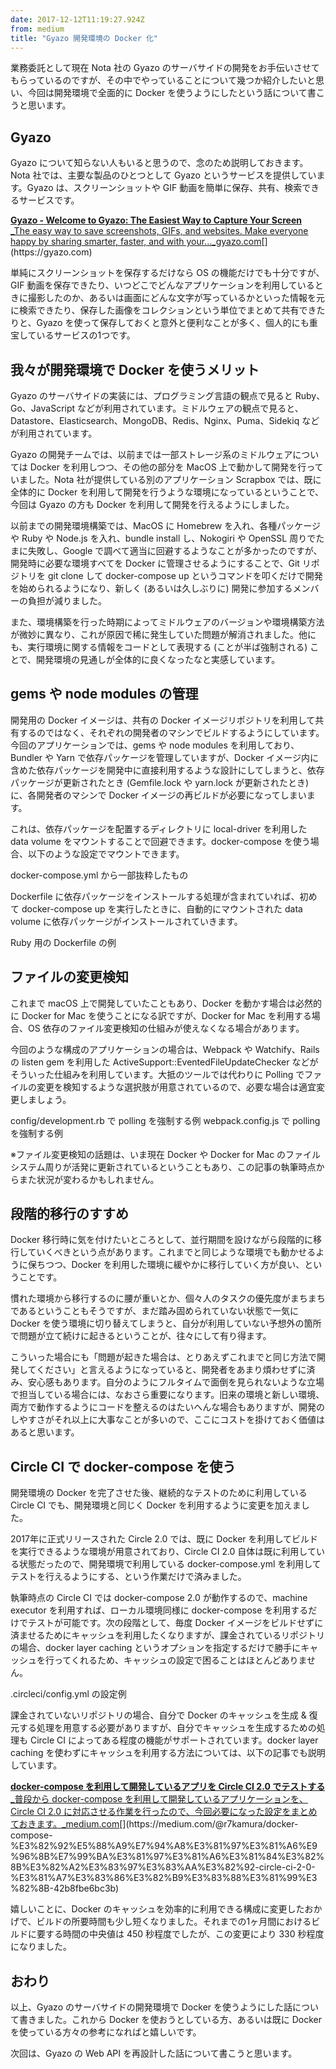 ```yaml
---
date: 2017-12-12T11:19:27.924Z
from: medium
title: "Gyazo 開発環境の Docker 化"
---
```


業務委託として現在 Nota 社の Gyazo のサーバサイドの開発をお手伝いさせてもらっているのですが、その中でやっていることについて幾つか紹介したいと思い、今回は開発環境で全面的に Docker を使うようにしたという話について書こうと思います。

## Gyazo

Gyazo について知らない人もいると思うので、念のため説明しておきます。Nota 社では、主要な製品のひとつとして Gyazo というサービスを提供しています。Gyazo は、スクリーンショットや GIF 動画を簡単に保存、共有、検索できるサービスです。

[**Gyazo - Welcome to Gyazo: The Easiest Way to Capture Your Screen**  
_The easy way to save screenshots, GIFs, and websites. Make everyone happy by sharing smarter, faster, and with your…_gyazo.com](https://gyazo.com "https://gyazo.com")[](https://gyazo.com)

単純にスクリーンショットを保存するだけなら OS の機能だけでも十分ですが、GIF 動画を保存できたり、いつどこでどんなアプリケーションを利用しているときに撮影したのか、あるいは画面にどんな文字が写っているかといった情報を元に検索できたり、保存した画像をコレクションという単位でまとめて共有できたりと、Gyazo を使って保存しておくと意外と便利なことが多く、個人的にも重宝しているサービスの1つです。

## 我々が開発環境で Docker を使うメリット

Gyazo のサーバサイドの実装には、プログラミング言語の観点で見ると Ruby、Go、JavaScript などが利用されています。ミドルウェアの観点で見ると、Datastore、Elasticsearch、MongoDB、Redis、Nginx、Puma、Sidekiq などが利用されています。

Gyazo の開発チームでは、以前までは一部ストレージ系のミドルウェアについては Docker を利用しつつ、その他の部分を MacOS 上で動かして開発を行っていました。Nota 社が提供している別のアプリケーション Scrapbox では、既に全体的に Docker を利用して開発を行うような環境になっているということで、今回は Gyazo の方も Docker を利用して開発を行えるようにしました。

以前までの開発環境構築では、MacOS に Homebrew を入れ、各種パッケージや Ruby や Node.js を入れ、bundle install し、Nokogiri や OpenSSL 周りでたまに失敗し、Google で調べて適当に回避するようなことが多かったのですが、開発時に必要な環境すべてを Docker に管理させるようにすることで、Git リポジトリを git clone して docker-compose up というコマンドを叩くだけで開発を始められるようになり、新しく (あるいは久しぶりに) 開発に参加するメンバーの負担が減りました。

また、環境構築を行った時期によってミドルウェアのバージョンや環境構築方法が微妙に異なり、これが原因で稀に発生していた問題が解消されました。他にも、実行環境に関する情報をコードとして表現する (ことが半ば強制される) ことで、開発環境の見通しが全体的に良くなったなと実感しています。

## gems や node modules の管理

開発用の Docker イメージは、共有の Docker イメージリポジトリを利用して共有するのではなく、それぞれの開発者のマシンでビルドするようにしています。今回のアプリケーションでは、gems や node modules を利用しており、Bundler や Yarn で依存パッケージを管理していますが、Docker イメージ内に含めた依存パッケージを開発中に直接利用するような設計にしてしまうと、依存パッケージが更新されたとき (Gemfile.lock や yarn.lock が更新されたとき) に、各開発者のマシンで Docker イメージの再ビルドが必要になってしまいます。

これは、依存パッケージを配置するディレクトリに local-driver を利用した data volume をマウントすることで回避できます。docker-compose を使う場合、以下のような設定でマウントできます。

docker-compose.yml から一部抜粋したもの

Dockerfile に依存パッケージをインストールする処理が含まれていれば、初めて docker-compose up を実行したときに、自動的にマウントされた data volume に依存パッケージがインストールされていきます。

Ruby 用の Dockerfile の例

## ファイルの変更検知

これまで macOS 上で開発していたこともあり、Docker を動かす場合は必然的に Docker for Mac を使うことになる訳ですが、Docker for Mac を利用する場合、OS 依存のファイル変更検知の仕組みが使えなくなる場合があります。

今回のような構成のアプリケーションの場合は、Webpack や Watchify、Rails の listen gem を利用した ActiveSupport::EventedFileUpdateChecker などがそういった仕組みを利用しています。大抵のツールでは代わりに Polling でファイルの変更を検知するような選択肢が用意されているので、必要な場合は適宜変更しましょう。

config/development.rb で polling を強制する例
webpack.config.js で polling を強制する例

※ファイル変更検知の話題は、いま現在 Docker や Docker for Mac のファイルシステム周りが活発に更新されているということもあり、この記事の執筆時点からまた状況が変わるかもしれません。

## 段階的移行のすすめ

Docker 移行時に気を付けたいところとして、並行期間を設けながら段階的に移行していくべきという点があります。これまでと同じような環境でも動かせるように保ちつつ、Docker を利用した環境に緩やかに移行していく方が良い、ということです。

慣れた環境から移行するのに腰が重いとか、個々人のタスクの優先度がまちまちであるということもそうですが、まだ踏み固められていない状態で一気に Docker を使う環境に切り替えてしまうと、自分が利用していない予想外の箇所で問題が立て続けに起きるということが、往々にして有り得ます。

こういった場合にも「問題が起きた場合は、とりあえずこれまでと同じ方法で開発してください」と言えるようになっていると、開発者をあまり煩わせずに済み、安心感もあります。自分のようにフルタイムで面倒を見られないような立場で担当している場合には、なおさら重要になります。旧来の環境と新しい環境、両方で動作するようにコードを整えるのはたいへんな場合もありますが、開発のしやすさがそれ以上に大事なことが多いので、ここにコストを掛けておく価値はあると思います。

## Circle CI で docker-compose を使う

開発環境の Docker を完了させた後、継続的なテストのために利用している Circle CI でも、開発環境と同じく Docker を利用するように変更を加えました。

2017年に正式リリースされた Circle 2.0 では、既に Docker を利用してビルドを実行できるような環境が用意されており、Circle CI 2.0 自体は既に利用している状態だったので、開発環境で利用している docker-compose.yml を利用してテストを行えるようにする、という作業だけで済みました。

執筆時点の Circle CI では docker-compose 2.0 が動作するので、machine executor を利用すれば、ローカル環境同様に docker-compose を利用するだけでテストが可能です。次の段階として、毎度 Docker イメージをビルドせずに済ませるためにキャッシュを利用したくなりますが、課金されているリポジトリの場合、docker layer caching というオプションを指定するだけで勝手にキャッシュを行ってくれるため、キャッシュの設定で困ることはほとんどありません。

.circleci/config.yml の設定例

課金されていないリポジトリの場合、自分で Docker のキャッシュを生成 & 復元する処理を用意する必要がありますが、自分でキャッシュを生成するための処理も Circle CI によってある程度の機能がサポートされています。docker layer caching を使わずにキャッシュを利用する方法については、以下の記事でも説明しています。

[**docker-compose を利用して開発しているアプリを Circle CI 2.0 でテストする**  
_普段から docker-compose を利用して開発しているアプリケーションを、Circle CI 2.0 に対応させる作業を行ったので、今回必要になった設定をまとめておきます。_medium.com](https://medium.com/@r7kamura/docker-compose-%E3%82%92%E5%88%A9%E7%94%A8%E3%81%97%E3%81%A6%E9%96%8B%E7%99%BA%E3%81%97%E3%81%A6%E3%81%84%E3%82%8B%E3%82%A2%E3%83%97%E3%83%AA%E3%82%92-circle-ci-2-0-%E3%81%A7%E3%83%86%E3%82%B9%E3%83%88%E3%81%99%E3%82%8B-42b8fbe6bc3b "https://medium.com/@r7kamura/docker-compose-%E3%82%92%E5%88%A9%E7%94%A8%E3%81%97%E3%81%A6%E9%96%8B%E7%99%BA%E3%81%97%E3%81%A6%E3%81%84%E3%82%8B%E3%82%A2%E3%83%97%E3%83%AA%E3%82%92-circle-ci-2-0-%E3%81%A7%E3%83%86%E3%82%B9%E3%83%88%E3%81%99%E3%82%8B-42b8fbe6bc3b")[](https://medium.com/@r7kamura/docker-compose-%E3%82%92%E5%88%A9%E7%94%A8%E3%81%97%E3%81%A6%E9%96%8B%E7%99%BA%E3%81%97%E3%81%A6%E3%81%84%E3%82%8B%E3%82%A2%E3%83%97%E3%83%AA%E3%82%92-circle-ci-2-0-%E3%81%A7%E3%83%86%E3%82%B9%E3%83%88%E3%81%99%E3%82%8B-42b8fbe6bc3b)

嬉しいことに、Docker のキャッシュを効率的に利用できる構成に変更したおかげで、ビルドの所要時間も少し短くなりました。それまでの1ヶ月間におけるビルドに要する時間の中央値は 450 秒程度でしたが、この変更により 330 秒程度になりました。

## おわり

以上、Gyazo のサーバサイドの開発環境で Docker を使うようにした話について書きました。これから Docker を使おうとしている方、あるいは既に Docker を使っている方々の参考になればと嬉しいです。

次回は、Gyazo の Web API を再設計した話について書こうと思います。
